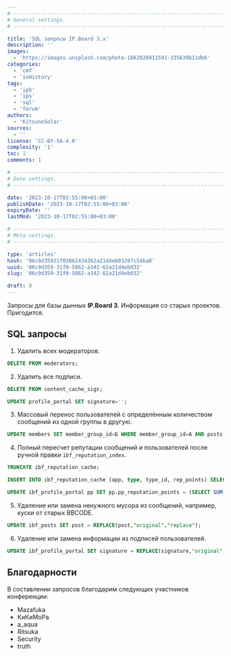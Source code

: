 ```yaml
---
# -------------------------------------------------------------------------------------------------------------------- #
# General settings.
# -------------------------------------------------------------------------------------------------------------------- #

title: 'SQL запросы IP.Board 3.x'
description: ''
images:
  - 'https://images.unsplash.com/photo-1662026911591-335639b11db6'
categories:
  - 'cmf'
  - 'inHistory'
tags:
  - 'ipb'
  - 'ips'
  - 'sql'
  - 'forum'
authors:
  - 'KitsuneSolar'
sources:
  - ''
license: 'CC-BY-SA-4.0'
complexity: '1'
toc: 1
comments: 1

# -------------------------------------------------------------------------------------------------------------------- #
# Date settings.
# -------------------------------------------------------------------------------------------------------------------- #

date: '2023-10-17T02:55:00+03:00'
publishDate: '2023-10-17T02:55:00+03:00'
expiryDate: ''
lastMod: '2023-10-17T02:55:00+03:00'

# -------------------------------------------------------------------------------------------------------------------- #
# Meta settings.
# -------------------------------------------------------------------------------------------------------------------- #

type: 'articles'
hash: '06c9d35931f03862434262a21d4eb03207c54ba8'
uuid: '06c9d359-31f0-5862-a342-62a21d4eb032'
slug: '06c9d359-31f0-5862-a342-62a21d4eb032'

draft: 0
---
```


Запросы для базы дынных **IP.Board 3**. Информация со старых проектов. Пригодится.

<!--more-->

## SQL запросы

1. Удалить всех модераторов.

```sql
DELETE FROM moderators;
```

2. Удалить все подписи.

```sql
DELETE FROM content_cache_sigs;
```

```sql
UPDATE profile_portal SET signature='';
```

3. Массовый перенос пользователей c определённым количеством сообщений из одной группы в другую.

```sql
UPDATE members SET member_group_id=Б WHERE member_group_id=А AND posts > 0;
```

4. Полный пересчет репутации сообщений и пользователей после ручной правки `ibf_reputation_index`.

```sql
TRUNCATE ibf_reputation_cache;
```

```sql
INSERT INTO ibf_reputation_cache (app, type, type_id, rep_points) SELECT app, type, type_id, SUM(rep_rating) FROM ibf_reputation_index GROUP BY type_id;
```

```sql
UPDATE ibf_profile_portal pp SET pp.pp_reputation_points = (SELECT SUM(r.rep_points) FROM ibf_posts p LEFT JOIN ibf_reputation_cache r ON r.type_id = p.pid WHERE p.author_id = pp.pp_member_id);
```

5. Удаление или замена ненужного мусора из сообщений, например, куски от старых BBCODE.

```sql
UPDATE ibf_posts SET post = REPLACE(post,"original","replace");
```

6. Удаление или замена информации из подписей пользователей.

```sql
UPDATE ibf_profile_portal SET signature = REPLACE(signature,"original","replace");
```

## Благодарности

В составлении запросов благодарим следующих участников конференции:

- Mazafuka
- КиКиМоРа
- a_aqua
- Ritsuka
- Security
- truth
